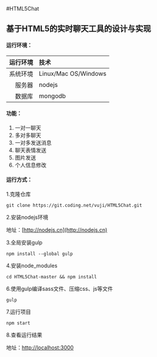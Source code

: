 #HTML5Chat


## 基于HTML5的实时聊天工具的设计与实现


#### 运行环境：

| 运行环境 | 技术 |
|-----:|:----------|
| 系统环境 | Linux/Mac OS/Windows | 
| 服务器 |  nodejs |
| 数据库 |  mongodb |



#### 功能：
1. 一对一聊天
2. 多对多聊天
3. 一对多发送消息
4. 聊天表情发送
5. 图片发送
6. 个人信息修改


#### 运行方式：

1.克隆仓库
```
git clone https://git.coding.net/vuji/HTML5Chat.git
```

2.安装nodejs环境

地址：[http://nodejs.cn](http://nodejs.cn)

3.全局安装gulp
```
npm install --global gulp
```

4.安装node_modules
```
cd HTML5Chat-master && npm install
```

6.使用gulp编译sass文件、压缩css、js等文件
```
gulp
```

7.运行项目
```
npm start
```

8.查看运行结果

地址：[http://localhost:3000](http://localhost:3000)




